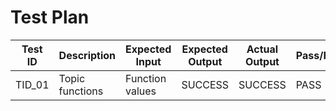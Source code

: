 
# Test Plan

|  Test ID | Description  | Expected Input  | Expected Output  | Actual Output  | Pass/Fail |
|---|---|---|---|---|---|
| TID_01  | Topic functions  | Function values| SUCCESS  |SUCCESS| PASS  |
